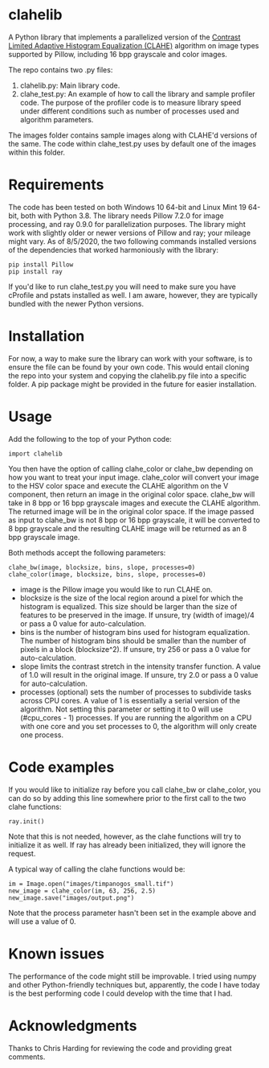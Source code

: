 # clahelib

A Python library that implements a parallelized version of the [Contrast Limited Adaptive Histogram Equalization (CLAHE)](https://en.wikipedia.org/wiki/Adaptive_histogram_equalization) algorithm on image types supported by Pillow, including 16 bpp grayscale and color images. 

The repo contains two .py files:
1) clahelib.py: Main library code.
2) clahe_test.py: An example of how to call the library and sample profiler code. The purpose of the profiler code is to measure library speed under different conditions such as number of processes used and algorithm parameters.

The images folder contains sample images along with CLAHE'd versions of the same. The code within clahe_test.py uses by default one of the images within this folder.

# Requirements

The code has been tested on both Windows 10 64-bit and Linux Mint 19 64-bit, both with Python 3.8. The library needs Pillow 7.2.0 for image processing, and ray 0.9.0 for parallelization purposes. The library might work with slightly older or newer versions of Pillow and ray; your mileage might vary. As of 8/5/2020, the two following commands installed versions of the dependencies that worked harmoniously with the library:

    pip install Pillow
    pip install ray

If you'd like to run clahe_test.py you will need to make sure you have cProfile and pstats installed as well. I am aware, however, they are typically bundled with the newer Python versions.

# Installation

For now, a way to make sure the library can work with your software, is to ensure the file can be found by your own code. This would entail cloning the repo into your system and copying the clahelib.py file into a specific folder. A pip package might be provided in the future for easier installation.

# Usage

Add the following to the top of your Python code:

    import clahelib

You then have the option of calling clahe_color or clahe_bw depending on how you want to treat your input image. clahe_color will convert your image to the HSV color space and execute the CLAHE algorithm on the V component, then return an image in the original color space. clahe_bw will take in 8 bpp or 16 bpp grayscale images and execute the CLAHE algorithm. The returned image will be in the original color space. If the image passed as input to clahe_bw is not 8 bpp or 16 bpp grayscale, it will be converted to 8 bpp grayscale and the resulting CLAHE image will be returned as an 8 bpp grayscale image.

Both methods accept the following parameters:

    clahe_bw(image, blocksize, bins, slope, processes=0)
    clahe_color(image, blocksize, bins, slope, processes=0)
    
* image is the Pillow image you would like to run CLAHE on.
* blocksize is the size of the local region around a pixel for which the histogram is equalized. This size should be larger than the size of features to be preserved in the image. If unsure, try (width of image)/4 or pass a 0 value for auto-calculation.
* bins is the number of histogram bins used for histogram equalization. The number of histogram bins should be smaller than the number of pixels in a block (blocksize^2). If unsure, try 256 or pass a 0 value for auto-calculation.
* slope limits the contrast stretch in the intensity transfer function. A value of 1.0 will result in the original image. If unsure, try 2.0 or pass a 0 value for auto-calculation.
* processes (optional) sets the number of processes to subdivide tasks across CPU cores. A value of 1 is essentially a serial version of the algorithm. Not setting this parameter or setting it to 0 will use (#cpu_cores - 1) processes. If you are running the algorithm on a CPU with one core and you set processes to 0, the algorithm will only create one process.

# Code examples

If you would like to initialize ray before you call clahe_bw or clahe_color, you can do so by adding this line somewhere prior to the first call to the two clahe functions:

    ray.init()
    
Note that this is not needed, however, as the clahe functions will try to initialize it as well. If ray has already been initialized, they will ignore the request.

A typical way of calling the clahe functions would be:

    im = Image.open("images/timpanogos_small.tif")
    new_image = clahe_color(im, 63, 256, 2.5)
    new_image.save("images/output.png")

Note that the process parameter hasn't been set in the example above and will use a value of 0.

# Known issues

The performance of the code might still be improvable. I tried using numpy and other Python-friendly techniques but, apparently, the code I have today is the best performing code I could develop with the time that I had.

# Acknowledgments

Thanks to Chris Harding for reviewing the code and providing great comments.
